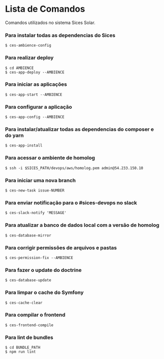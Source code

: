Lista de Comandos
=================

Comandos utilizados no sistema Sices Solar.

### Para instalar todas as dependencias do Sices
```
$ ces-ambience-config
```

### Para realizar deploy
```
$ cd AMBIENCE
$ ces-app-deploy --AMBIENCE
```

### Para iniciar as aplicações
```
$ ces-app-start --AMBIENCE
```

### Para configurar a aplicação
```
$ ces-app-config --AMBIENCE
```

### Para instalar/atualizar todas as dependencias do composer e do yarn
```
$ ces-app-install
```

### Para acessar o ambiente de homolog
```
$ ssh -i $SICES_PATH/devops/aws/homolog.pem admin@54.233.150.10
```

### Para iniciar uma nova branch
```
$ ces-new-task issue-NUMBER
```

### Para enviar notificação para o #sices-devops no slack
```
$ ces-slack-notify 'MESSAGE'
```

### Para atualizar a banco de dados local com a versão de homolog
```
$ ces-database-mirror
```

### Para corrigir permissões de arquivos e pastas
```
$ ces-permission-fix --AMBIENCE
```

### Para fazer o update do doctrine
```
$ ces-database-update
```

### Para limpar o cache do Symfony
```
$ ces-cache-clear
```

### Para compilar o frontend
```
$ ces-frontend-compile
```

### Para lint de bundles
```
$ cd BUNDLE_PATH
$ npm run lint
```
